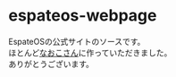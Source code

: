 # espateos-webpage  
EspateOSの公式サイトのソースです。  
ほとんど[なおこさん](https://twitter.com/naoko1010hh)に作っていただきました。  
ありがとうございます。  
